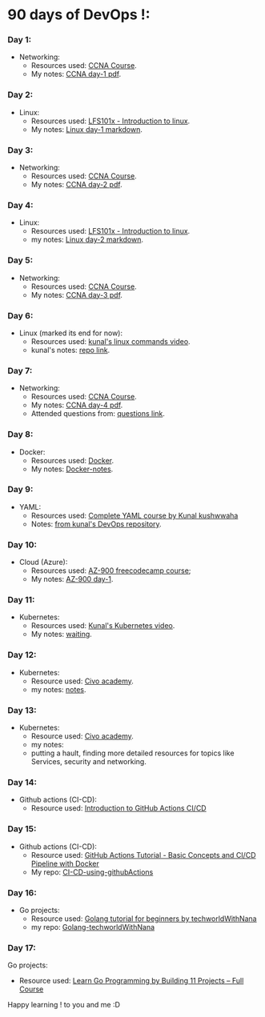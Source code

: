 # 90 days of DevOps !:

### Day 1:
- Networking:
  - Resources used: [CCNA Course](https://www.youtube.com/watch?v=rv3QK2UquxM&t=0s).
  - My notes: [CCNA day-1 pdf](https://github.com/prateek041/DevOps-100days/blob/main/resources/Networking/CCNA-day-1.pdf).

### Day 2:
- Linux:
  - Resources used: [LFS101x - Introduction to linux](https://learning.edx.org/course/course-v1:LinuxFoundationX+LFS101x+2T2021/home). 
  - My notes: [Linux day-1 markdown](https://github.com/prateek041/DevOps-100days/blob/main/resources/Linux/Linux%20day-1.md).

### Day 3:
- Networking:
  - Resources used: [CCNA Course](https://www.youtube.com/watch?v=rv3QK2UquxM&t=0s).
  - My notes: [CCNA day-2 pdf](https://github.com/prateek041/DevOps-100days/blob/main/resources/Networking/CCNA-day-2.pdf).

### Day 4:
- Linux:
  - Resources used: [LFS101x - Introduction to linux](https://learning.edx.org/course/course-v1:LinuxFoundationX+LFS101x+2T2021/home). 
  - my notes: [Linux day-2 markdown](https://github.com/prateek041/DevOps-90days/blob/main/resources/Linux/Linux-day-2.md).

### Day 5:
- Networking:
  - Resources used: [CCNA Course](https://www.youtube.com/watch?v=rv3QK2UquxM&t=0s).
  - My notes: [CCNA day-3 pdf](https://github.com/prateek041/DevOps-90days/blob/main/resources/Networking/CCNA-day-3.pdf).

### Day 6:
- Linux (marked its end for now):
  - Resources used: [kunal's linux commands video](https://www.youtube.com/watch?v=iwolPf6kN-k&t=1285s).
  - kunal's notes: [repo link](https://github.com/kunal-kushwaha/DevOps-Bootcamp/blob/main/Linux%20and%20Terminal%20commands/Handwritten%20Notes%20of%20Intro%20to%20Linux%20%26%20Terminal%20Commands.pdf).

### Day 7:
- Networking:
  - Resources used: [CCNA Course](https://www.youtube.com/watch?v=rv3QK2UquxM&t=0s).
  - My notes: [CCNA day-4 pdf](https://github.com/prateek041/DevOps-90days/blob/main/resources/Networking/CCNA-day-4.pdf).
  - Attended questions from: [questions link](https://dce.telkomuniversity.ac.id/wp-content/uploads/2014/09/49445184-IP-Addressing-and-Subnetting-Workbook-Instructors-Version-1-5.pdf).

### Day 8:
- Docker:
  - Resources used: [Docker](https://www.youtube.com/watch?v=buHPsFgpsgU).
  - My notes: [Docker-notes](https://github.com/prateek041/DevOps-90days/blob/main/resources/Docker/Docker-day-1.pdf). 

### Day 9:
- YAML:
  - Resources used: [Complete YAML course by Kunal kushwwaha](https://www.youtube.com/watch?v=IA90BTozdow&list=PL9gnSGHSqcnoqBXdMwUTRod4Gi3eac2Ak&index=6&t=267s)
  - Notes: [from kunal's DevOps repository](https://github.com/kunal-kushwaha/DevOps-Bootcamp/tree/main/YAML).

### Day 10:
- Cloud (Azure):
  - Resources used: [AZ-900 freecodecamp course](https://www.youtube.com/watch?v=NKEFWyqJ5XA&list=WL&index=133&t=12s);
  - My notes: [AZ-900 day-1](https://github.com/prateek041/DevOps-90days/blob/main/resources/Cloud(Azure)/AZ-900-day-1.md).

### Day 11:
- Kubernetes:
  - Resources used: [Kunal's Kubernetes video](https://www.youtube.com/watch?v=KVBON1lA9N8&list=PL9gnSGHSqcnoqBXdMwUTRod4Gi3eac2Ak&index=7).
  - My notes: [waiting]().

### Day 12:
- Kubernetes:
  - Resource used: [Civo academy](https://www.civo.com/account/academy).
  - my notes: [notes](https://github.com/prateek041/DevOps-90days/tree/main/resources/Kubernetes/Day-1-Kubernetes-concepts(Civo)).

### Day 13:
- Kubernetes:
  - Resource used: [Civo academy](https://www.civo.com/account/academy).
  - my notes: [](https://github.com/prateek041/DevOps-90days/tree/main/resources/Kubernetes/Day-2-Kubernetes(Civo))
  - putting a hault, finding more detailed resources for topics like Services, security and networking.

### Day 14:
- Github actions (CI-CD):
  - Resource used: [Introduction to GitHub Actions CI/CD](https://www.youtube.com/watch?v=62N8UiWUdQo)

### Day 15:
- Github actions (CI-CD):
  - Resource used: [GitHub Actions Tutorial - Basic Concepts and CI/CD Pipeline with Docker](https://www.youtube.com/watch?v=R8_veQiYBjI)
  - My repo: [CI-CD-using-githubActions](https://github.com/prateek041/CI-CD-using-githubActions)

### Day 16:
- Go projects:
  - Resource used: [Golang tutorial for beginners by techworldWithNana](https://www.youtube.com/watch?v=yyUHQIec83I&t=6626s)
  - my repo: [Golang-techworldWithNana](https://github.com/prateek041/Golang-techworldWithNana)

### Day 17:
Go projects:
  - Resource used: [Learn Go Programming by Building 11 Projects – Full Course](https://www.youtube.com/watch?v=jFfo23yIWac&t=15600s)

Happy learning ! to you and me :D

